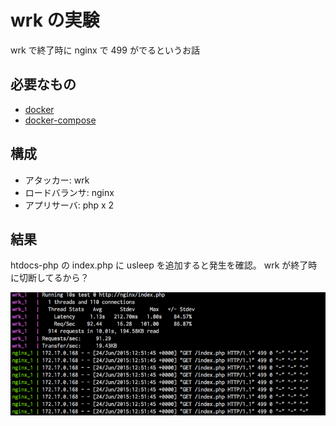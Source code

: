 # wrk の実験

wrk で終了時に nginx で 499 がでるというお話

## 必要なもの

- [docker](https://github.com/docker/docker)
- [docker-compose](https://github.com/docker/compose)

## 構成

- アタッカー: wrk
- ロードバランサ: nginx
- アプリサーバ: php x 2

## 結果

htdocs-php の index.php に usleep を追加すると発生を確認。 
wrk が終了時に切断してるから？

![スクリーンショット](./misc/wrk-test.png)
